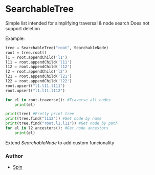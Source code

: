 # SearchableTree


Simple list intended for simplifying traversal & node search
Does not support deletion

Example:
```python 
tree = SearchableTree("root", SearchableNode)
root = tree.root()
l1 = root.appendChild('l1')
l11 = root.appendChild('l11')
l12 = root.appendChild('l12')
l2 = root.appendChild('l2')
l21 = root.appendChild('l21')
l22 = root.appendChild('l22')
root.upsert("l1.l11.l111")
root.upsert("l1.l11.l112")

for el in root.traverse(): #Traverse all nodes
	print(el)

print(tree) #Pretty print tree
print(tree.find("l112")) #Get node by name
print(tree.find("root.l1.l11")) #Get node by path
for el in l2.ancestors(): #Get node ancestors
	print(el)
```

Extend *SearchableNode* to add custom funcionality

### Author
- [Spin](pnspin@gmail.com)

